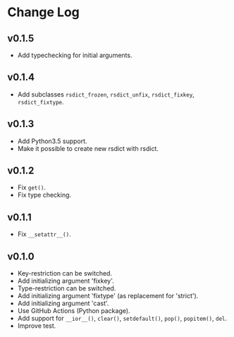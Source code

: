 # Change Log

<!-- TEMPLATE
## v0.0.0

**Implemented enhancements:**
**Fixed bugs:**
**Closed issues:**
**Merged pull requests:**
-->

## v0.1.5

- Add typechecking for initial arguments.

## v0.1.4

- Add subclasses `rsdict_frozen`, `rsdict_unfix`, `rsdict_fixkey`, `rsdict_fixtype`.

## v0.1.3

- Add Python3.5 support.
- Make it possible to create new rsdict with rsdict.

## v0.1.2

- Fix `get()`.
- Fix type checking.

## v0.1.1

- Fix `__setattr__()`.

## v0.1.0

- Key-restriction can be switched.
- Add initializing argument 'fixkey'.
- Type-restriction can be switched.
- Add initializing argument 'fixtype' (as replacement for 'strict').
- Add initializing argument 'cast'.
- Use GitHub Actions (Python package).
- Add support for `__ior__()`, `clear()`, `setdefault()`, `pop()`, `popitem()`, `del`.
- Improve test.
